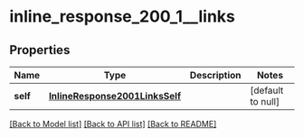 # inline_response_200_1__links

## Properties
Name | Type | Description | Notes
------------ | ------------- | ------------- | -------------
**self** | [**InlineResponse2001LinksSelf**](InlineResponse2001LinksSelf.md) |  | [default to null]

[[Back to Model list]](../README.md#documentation-for-models) [[Back to API list]](../README.md#documentation-for-api-endpoints) [[Back to README]](../README.md)


